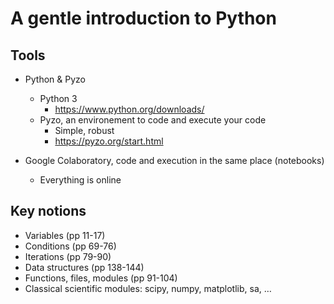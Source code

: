# A gentle introduction to Python

## Tools
- Python & Pyzo
  - Python 3
    - https://www.python.org/downloads/
  - Pyzo, an environement to code and execute your code
    - Simple, robust
    - https://pyzo.org/start.html 

- Google Colaboratory, code and execution in the same place (notebooks)
  - Everything is online

## Key notions
- Variables (pp 11-17)
- Conditions (pp 69-76)
- Iterations (pp 79-90)
- Data structures (pp 138-144)
- Functions, files, modules (pp 91-104)
- Classical scientific modules: scipy, numpy, matplotlib, sa, …
